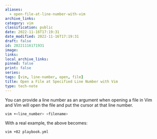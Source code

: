 ```yaml
---
aliases:
  - open-file-at-line-number-with-vim
archive_links: 
category: vim
classification: public
date: 2022-11-16T17:19:31
date_modified: 2022-11-16T17:19:31
draft: false
id: 20221116171931
image: 
links: 
local_archive_links: 
pinned: false
print: false
series: 
tags: [vim, line-number, open, file]
title: Open a File at Specified Line Number with Vim
type: tech-note
---
```


You can provide a line number as an argument when opening a file in Vim and Vim will open the file and put the cursor at that line number. 

```sh
vim +<line_number> <filename>
```

With a real example, the above becomes:

```sh
vim +82 playbook.yml
```

